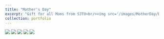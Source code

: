 ```yaml
---
title: "Mother's Day"
excerpt: "Gift for all Moms from SJTU<br/><img src='/images/MotherDay/DSC_4091.jpg' width="40%"/>"
collection: portfolio
---
```

![](/images/sakura/DSC_4067.jpg)
![](/images/sakura/DSC_4071.jpg)
![](/images/sakura/DSC_4085.jpg)
![](/images/sakura/DSC_4089.jpg)
![](/images/sakura/DSC_4091.jpg)